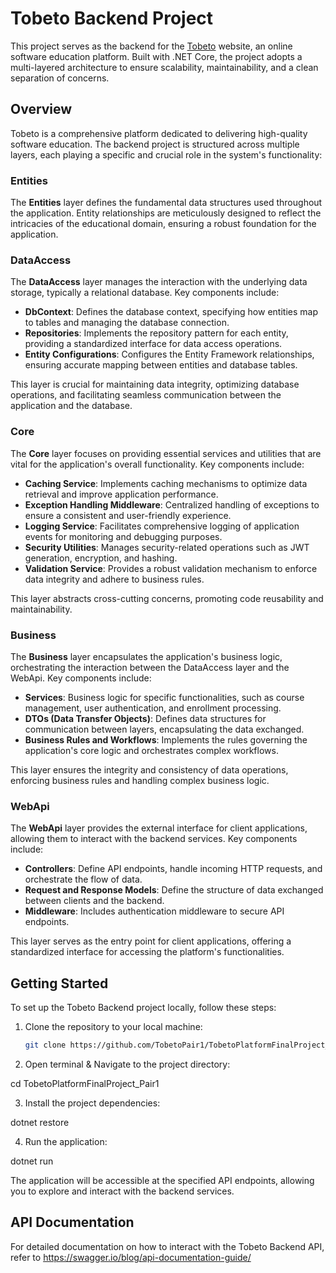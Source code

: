 # Tobeto Backend Project

This project serves as the backend for the [Tobeto](https://tobeto.com/) website, an online software education platform. Built with .NET Core, the project adopts a multi-layered architecture to ensure scalability, maintainability, and a clean separation of concerns.

## Overview

Tobeto is a comprehensive platform dedicated to delivering high-quality software education. The backend project is structured across multiple layers, each playing a specific and crucial role in the system's functionality:

### Entities

The **Entities** layer defines the fundamental data structures used throughout the application. 
Entity relationships are meticulously designed to reflect the intricacies of the educational domain, ensuring a robust foundation for the application.

### DataAccess

The **DataAccess** layer manages the interaction with the underlying data storage, typically a relational database. Key components include:

- **DbContext**: Defines the database context, specifying how entities map to tables and managing the database connection.
- **Repositories**: Implements the repository pattern for each entity, providing a standardized interface for data access operations.
- **Entity Configurations**: Configures the Entity Framework relationships, ensuring accurate mapping between entities and database tables.

This layer is crucial for maintaining data integrity, optimizing database operations, and facilitating seamless communication between the application and the database.

### Core

The **Core** layer focuses on providing essential services and utilities that are vital for the application's overall functionality. Key components include:

- **Caching Service**: Implements caching mechanisms to optimize data retrieval and improve application performance.
- **Exception Handling Middleware**: Centralized handling of exceptions to ensure a consistent and user-friendly experience.
- **Logging Service**: Facilitates comprehensive logging of application events for monitoring and debugging purposes.
- **Security Utilities**: Manages security-related operations such as JWT generation, encryption, and hashing.
- **Validation Service**: Provides a robust validation mechanism to enforce data integrity and adhere to business rules.

This layer abstracts cross-cutting concerns, promoting code reusability and maintainability.

### Business

The **Business** layer encapsulates the application's business logic, orchestrating the interaction between the DataAccess layer and the WebApi. Key components include:

- **Services**: Business logic for specific functionalities, such as course management, user authentication, and enrollment processing.
- **DTOs (Data Transfer Objects)**: Defines data structures for communication between layers, encapsulating the data exchanged.
- **Business Rules and Workflows**: Implements the rules governing the application's core logic and orchestrates complex workflows.

This layer ensures the integrity and consistency of data operations, enforcing business rules and handling complex business logic.

### WebApi

The **WebApi** layer provides the external interface for client applications, allowing them to interact with the backend services. Key components include:

- **Controllers**: Define API endpoints, handle incoming HTTP requests, and orchestrate the flow of data.
- **Request and Response Models**: Define the structure of data exchanged between clients and the backend.
- **Middleware**: Includes authentication middleware to secure API endpoints.

This layer serves as the entry point for client applications, offering a standardized interface for accessing the platform's functionalities.

## Getting Started

To set up the Tobeto Backend project locally, follow these steps:

1. Clone the repository to your local machine:
   ```sh
   git clone https://github.com/TobetoPair1/TobetoPlatformFinalProject_Pair1.git

2. Open terminal & Navigate to the project directory:

cd TobetoPlatformFinalProject_Pair1

3. Install the project dependencies:

dotnet restore

4. Run the application:

dotnet run

The application will be accessible at the specified API endpoints, allowing you to explore and interact with the backend services.

## API Documentation
For detailed documentation on how to interact with the Tobeto Backend API, refer to https://swagger.io/blog/api-documentation-guide/





